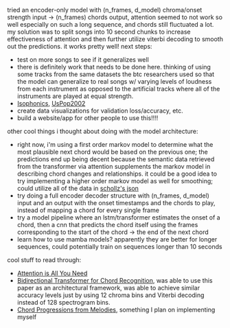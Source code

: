 tried an encoder-only model with (n_frames, d_model) chroma/onset strength input -> (n_frames) chords output, attention seemed to not work so well especially on such a long sequence, and chords still fluctuated a lot. my solution was to split songs into 10 second chunks to increase effectiveness of attention and then further utilize viterbi decoding to smooth out the predictions. it works pretty well! next steps:

- test on more songs to see if it generalizes well
 - there is definitely work that needs to be done here. thinking of using some tracks from the same datasets the btc researchers used so that the model can generalize to real songs w/ varying levels of loudness from each instrument as opposed to the artificial tracks where all of the instruments are played at equal strength.
 - [Isophonics](http://isophonics.net/datasets), [UsPop2002](https://github.com/tmc323/Chord-Annotations)
- create data visualizations for validation loss/accuracy, etc.
- build a website/app for other people to use this!!!!


other cool things i thought about doing with the model architecture:

- right now, i'm using a first order markov model to determine what the most plausible next chord would be based on the previous one; the predictions end up being decent because the semantic data retrieved from the transformer via attention supplements the markov model in describing chord changes and relationships. it could be a good idea to try implementing a higher order markov model as well for smoothing; could utilize all of the data in [schollz's json](https://raw.githubusercontent.com/schollz/chords/refs/heads/master/chordIndexInC.json)
- try doing a full encoder decoder structure with (n_frames, d_model) input and an output with the onset timestamps and the chords to play, instead of mapping a chord for every single frame
- try a model pipeline where an lstm/transformer estimates the onset of a chord, then a cnn that predicts the chord itself using the frames corresponding to the start of the chord -> the end of the next chord
- learn how to use mamba models? apparently they are better for longer sequences, could potentially train on sequences longer than 10 seconds

cool stuff to read through: 
- [Attention is All You Need](https://arxiv.org/pdf/1706.03762)
- [Bidirectional Transformer for Chord Recognition](https://arxiv.org/pdf/1907.02698), was able to use this paper as an architectural framework, was able to achieve similar accuracy levels just by using 12 chroma bins and Viterbi decoding instead of 128 spectrogram bins.
- [Chord Progressions from Melodies](https://asmp-eurasipjournals.springeropen.com/articles/10.1186/s13636-023-00314-6), something I plan on implementing myself
